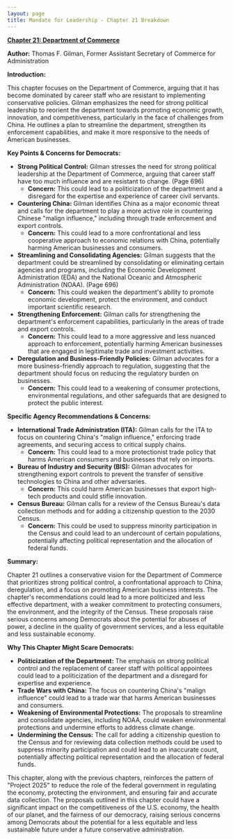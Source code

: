 ```yaml
---
layout: page
title: Mandate for Leadership - Chapter 21 Breakdown
---
```


**[Chapter 21: Department of Commerce](../../documents/project_2025_chapters/chapter_21.pdf)**

**Author:** Thomas F. Gilman, Former Assistant Secretary of Commerce for Administration

**Introduction:**

This chapter focuses on the Department of Commerce, arguing that it has become dominated by career staff who are resistant to implementing conservative policies. Gilman emphasizes the need for strong political leadership to reorient the department towards promoting economic growth, innovation, and competitiveness, particularly in the face of challenges from China. He outlines a plan to streamline the department, strengthen its enforcement capabilities, and make it more responsive to the needs of American businesses.

**Key Points & Concerns for Democrats:**

* **Strong Political Control:** Gilman stresses the need for strong political leadership at the Department of Commerce, arguing that career staff have too much influence and are resistant to change. (Page 696)
    * **Concern:** This could lead to a politicization of the department and a disregard for the expertise and experience of career civil servants.
* **Countering China:** Gilman identifies China as a major economic threat and calls for the department to play a more active role in countering Chinese "malign influence," including through trade enforcement and export controls.
    * **Concern:** This could lead to a more confrontational and less cooperative approach to economic relations with China, potentially harming American businesses and consumers.
* **Streamlining and Consolidating Agencies:** Gilman suggests that the department could be streamlined by consolidating or eliminating certain agencies and programs, including the Economic Development Administration (EDA) and the National Oceanic and Atmospheric Administration (NOAA). (Page 696)
    * **Concern:** This could weaken the department's ability to promote economic development, protect the environment, and conduct important scientific research.
* **Strengthening Enforcement:** Gilman calls for strengthening the department's enforcement capabilities, particularly in the areas of trade and export controls.
    * **Concern:** This could lead to a more aggressive and less nuanced approach to enforcement, potentially harming American businesses that are engaged in legitimate trade and investment activities.
* **Deregulation and Business-Friendly Policies:** Gilman advocates for a more business-friendly approach to regulation, suggesting that the department should focus on reducing the regulatory burden on businesses.
    * **Concern:** This could lead to a weakening of consumer protections, environmental regulations, and other safeguards that are designed to protect the public interest.

**Specific Agency Recommendations & Concerns:**

* **International Trade Administration (ITA):** Gilman calls for the ITA to focus on countering China's "malign influence," enforcing trade agreements, and securing access to critical supply chains.
    * **Concern:** This could lead to a more protectionist trade policy that harms American consumers and businesses that rely on imports.
* **Bureau of Industry and Security (BIS):** Gilman advocates for strengthening export controls to prevent the transfer of sensitive technologies to China and other adversaries.
    * **Concern:** This could harm American businesses that export high-tech products and could stifle innovation.
* **Census Bureau:** Gilman calls for a review of the Census Bureau's data collection methods and for adding a citizenship question to the 2030 Census.
    * **Concern:** This could be used to suppress minority participation in the Census and could lead to an undercount of certain populations, potentially affecting political representation and the allocation of federal funds.

**Summary:**

Chapter 21 outlines a conservative vision for the Department of Commerce that prioritizes strong political control, a confrontational approach to China, deregulation, and a focus on promoting American business interests. The chapter's recommendations could lead to a more politicized and less effective department, with a weaker commitment to protecting consumers, the environment, and the integrity of the Census. These proposals raise serious concerns among Democrats about the potential for abuses of power, a decline in the quality of government services, and a less equitable and less sustainable economy.

**Why This Chapter Might Scare Democrats:**

* **Politicization of the Department:** The emphasis on strong political control and the replacement of career staff with political appointees could lead to a politicization of the department and a disregard for expertise and experience.
* **Trade Wars with China:** The focus on countering China's "malign influence" could lead to a trade war that harms American businesses and consumers.
* **Weakening of Environmental Protections:** The proposals to streamline and consolidate agencies, including NOAA, could weaken environmental protections and undermine efforts to address climate change.
* **Undermining the Census:** The call for adding a citizenship question to the Census and for reviewing data collection methods could be used to suppress minority participation and could lead to an inaccurate count, potentially affecting political representation and the allocation of federal funds.

This chapter, along with the previous chapters, reinforces the pattern of "Project 2025" to reduce the role of the federal government in regulating the economy, protecting the environment, and ensuring fair and accurate data collection. The proposals outlined in this chapter could have a significant impact on the competitiveness of the U.S. economy, the health of our planet, and the fairness of our democracy, raising serious concerns among Democrats about the potential for a less equitable and less sustainable future under a future conservative administration. 
